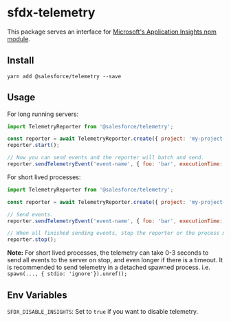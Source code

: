 # sfdx-telemetry

This package serves an interface for [Microsoft's Application Insights npm module](https://www.npmjs.com/package/applicationinsights).

## Install

`yarn add @salesforce/telemetry --save`

## Usage

For long running servers:

```javascript
import TelemetryReporter from '@salesforce/telemetry';

const reporter = await TelemetryReporter.create({ project: 'my-project-name', key: 'my-instrumentation-key' });
reporter.start();

// Now you can send events and the reporter will batch and send.
reporter.sendTelemetryEvent('event-name', { foo: 'bar', executionTime: 0.5912 });
```

For short lived processes:

```javascript
import TelemetryReporter from '@salesforce/telemetry';

const reporter = await TelemetryReporter.create({ project: 'my-project-name', key: 'my-instrumentation-key' });

// Send events.
reporter.sendTelemetryEvent('event-name', { foo: 'bar', executionTime: 0.5912 });

// When all finished sending events, stop the reporter or the process may hang.
reporter.stop();
```

**Note:** For short lived processes, the telemetry can take 0-3 seconds to send all events to the server on stop, and even longer if there is a timeout. It is recommended to send telemetry in a detached spawned process. i.e. `spawn(..., { stdio: 'ignore'}).unref();`

## Env Variables

`SFDX_DISABLE_INSIGHTS`: Set to `true` if you want to disable telemetry.
